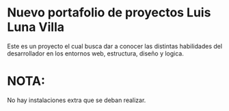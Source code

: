 # Nuevo portafolio de proyectos Luis Luna Villa
Este es un proyecto el cual busca dar a conocer las distintas
habilidades del desarrollador en los entornos web, estructura, diseño y logica.

# NOTA:
No hay instalaciones extra que se deban realizar.

